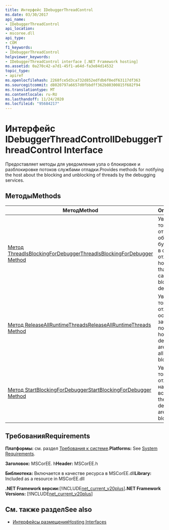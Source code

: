 ```yaml
---
title: Интерфейс IDebuggerThreadControl
ms.date: 03/30/2017
api_name:
- IDebuggerThreadControl
api_location:
- mscoree.dll
api_type:
- COM
f1_keywords:
- IDebuggerThreadControl
helpviewer_keywords:
- IDebuggerThreadControl interface [.NET Framework hosting]
ms.assetid: 0a270c42-a7d1-45f1-a64d-fa3e84d14532
topic_type:
- apiref
ms.openlocfilehash: 2268fce5d3ca732d852edfdb6f0edf63117df363
ms.sourcegitcommit: d8020797a6657d0fbbdff362b80300815f682f94
ms.translationtype: MT
ms.contentlocale: ru-RU
ms.lasthandoff: 11/24/2020
ms.locfileid: "95684217"
---
```

# <a name="idebuggerthreadcontrol-interface"></a><span data-ttu-id="d49ad-102">Интерфейс IDebuggerThreadControl</span><span class="sxs-lookup"><span data-stu-id="d49ad-102">IDebuggerThreadControl Interface</span></span>

<span data-ttu-id="d49ad-103">Предоставляет методы для уведомления узла о блокировке и разблокировке потоков службами отладки.</span><span class="sxs-lookup"><span data-stu-id="d49ad-103">Provides methods for notifying the host about the blocking and unblocking of threads by the debugging services.</span></span>  
  
## <a name="methods"></a><span data-ttu-id="d49ad-104">Методы</span><span class="sxs-lookup"><span data-stu-id="d49ad-104">Methods</span></span>  
  
|<span data-ttu-id="d49ad-105">Метод</span><span class="sxs-lookup"><span data-stu-id="d49ad-105">Method</span></span>|<span data-ttu-id="d49ad-106">Описание</span><span class="sxs-lookup"><span data-stu-id="d49ad-106">Description</span></span>|  
|------------|-----------------|  
|[<span data-ttu-id="d49ad-107">Метод ThreadIsBlockingForDebugger</span><span class="sxs-lookup"><span data-stu-id="d49ad-107">ThreadIsBlockingForDebugger Method</span></span>](idebuggerthreadcontrol-threadisblockingfordebugger-method.md)|<span data-ttu-id="d49ad-108">Уведомляет узел о том, что поток, отправляющий этот обратный вызов, будет заблокирован в службах отладки.</span><span class="sxs-lookup"><span data-stu-id="d49ad-108">Notifies the host that the thread that is sending this callback is about to block within the debugging services.</span></span>|  
|[<span data-ttu-id="d49ad-109">Метод ReleaseAllRuntimeThreads</span><span class="sxs-lookup"><span data-stu-id="d49ad-109">ReleaseAllRuntimeThreads Method</span></span>](idebuggerthreadcontrol-releaseallruntimethreads-method.md)|<span data-ttu-id="d49ad-110">Уведомляет узел о том, что службы отладки собирается освободить все заблокированные потоки.</span><span class="sxs-lookup"><span data-stu-id="d49ad-110">Notifies the host that the debugging services are about to release all threads that are blocked.</span></span>|  
|[<span data-ttu-id="d49ad-111">Метод StartBlockingForDebugger</span><span class="sxs-lookup"><span data-stu-id="d49ad-111">StartBlockingForDebugger Method</span></span>](idebuggerthreadcontrol-startblockingfordebugger-method.md)|<span data-ttu-id="d49ad-112">Уведомляет узел о том, что служба отладки собирается начать блокирование всех потоков.</span><span class="sxs-lookup"><span data-stu-id="d49ad-112">Notifies the host that the debugging services are about to start blocking all threads.</span></span>|  
  
## <a name="requirements"></a><span data-ttu-id="d49ad-113">Требования</span><span class="sxs-lookup"><span data-stu-id="d49ad-113">Requirements</span></span>  

 <span data-ttu-id="d49ad-114">**Платформы:** см. раздел [Требования к системе](../../get-started/system-requirements.md).</span><span class="sxs-lookup"><span data-stu-id="d49ad-114">**Platforms:** See [System Requirements](../../get-started/system-requirements.md).</span></span>  
  
 <span data-ttu-id="d49ad-115">**Заголовок:** MSCorEE. h</span><span class="sxs-lookup"><span data-stu-id="d49ad-115">**Header:** MSCorEE.h</span></span>  
  
 <span data-ttu-id="d49ad-116">**Библиотека:** Включается в качестве ресурса в MSCorEE.dll</span><span class="sxs-lookup"><span data-stu-id="d49ad-116">**Library:** Included as a resource in MSCorEE.dll</span></span>  
  
 <span data-ttu-id="d49ad-117">**.NET Framework версии:**[!INCLUDE[net_current_v20plus](../../../../includes/net-current-v20plus-md.md)]</span><span class="sxs-lookup"><span data-stu-id="d49ad-117">**.NET Framework Versions:** [!INCLUDE[net_current_v20plus](../../../../includes/net-current-v20plus-md.md)]</span></span>  
  
## <a name="see-also"></a><span data-ttu-id="d49ad-118">См. также раздел</span><span class="sxs-lookup"><span data-stu-id="d49ad-118">See also</span></span>

- [<span data-ttu-id="d49ad-119">Интерфейсы размещения</span><span class="sxs-lookup"><span data-stu-id="d49ad-119">Hosting Interfaces</span></span>](hosting-interfaces.md)
